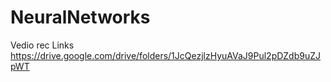 # NeuralNetworks
Vedio rec Links
https://drive.google.com/drive/folders/1JcQezjlzHyuAVaJ9Pul2pDZdb9uZJpWT
